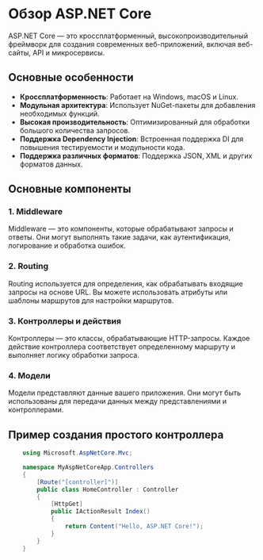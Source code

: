 # Обзор ASP.NET Core

ASP.NET Core — это кроссплатформенный, высокопроизводительный фреймворк для создания современных веб-приложений, включая веб-сайты, API и микросервисы.

## Основные особенности

- **Кроссплатформенность**: Работает на Windows, macOS и Linux.
- **Модульная архитектура**: Использует NuGet-пакеты для добавления необходимых функций.
- **Высокая производительность**: Оптимизированный для обработки большого количества запросов.
- **Поддержка Dependency Injection**: Встроенная поддержка DI для повышения тестируемости и модульности кода.
- **Поддержка различных форматов**: Поддержка JSON, XML и других форматов данных.

## Основные компоненты

### 1. **Middleware**

Middleware — это компоненты, которые обрабатывают запросы и ответы. Они могут выполнять такие задачи, как аутентификация, логирование и обработка ошибок.

### 2. **Routing**

Routing используется для определения, как обрабатывать входящие запросы на основе URL. Вы можете использовать атрибуты или шаблоны маршрутов для настройки маршрутов.

### 3. **Контроллеры и действия**

Контроллеры — это классы, обрабатывающие HTTP-запросы. Каждое действие контроллера соответствует определенному маршруту и выполняет логику обработки запроса.

### 4. **Модели**

Модели представляют данные вашего приложения. Они могут быть использованы для передачи данных между представлениями и контроллерами.

## Пример создания простого контроллера

```csharp
    using Microsoft.AspNetCore.Mvc;

    namespace MyAspNetCoreApp.Controllers
    {
        [Route("[controller]")]
        public class HomeController : Controller
        {
            [HttpGet]
            public IActionResult Index()
            {
                return Content("Hello, ASP.NET Core!");
            }
        }
    }
```
